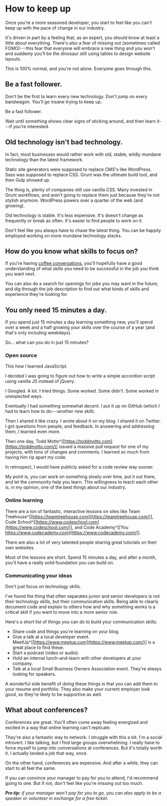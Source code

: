 
# How to keep up

Once you're a more seasoned developer, you start to feel like you can't keep up with the pace of change in our industry.

It's driven in part by a feeling that, as an expert, you should know at least a little about everything. There's also a fear of missing out (sometimes called FOMO)---this fear that everyone will embrace a new thing and you won't and suddenly you'll be the dinosaur still using tables to design website layouts.

This is 100% normal, and you're not alone. Everyone goes through this.

## Be a fast follower.

Don't be the first to learn every new technology. Don't jump on every bandwagon. You'll go insane trying to keep up.

Be a fast follower.

Wait until something shows clear signs of sticking around, and then learn it---if you're interested.

## Old technology isn't bad technology.

In fact, most businesses would rather work with old, stable, wildly mundane technology than the latest framework.

Static site generators were supposed to replace CMS's like WordPress. Sass was supposed to replace CSS. Grunt was the ultimate build tool, and then Gulp showed up.

The thing is, plenty of companies still use vanilla CSS. Many invested in Grunt workflows, and aren't going to replace them just because they're not stylish anymore. WordPress powers over a quarter of the web (and growing).

Old technology is stable. It's less expensive. It's doesn't change as frequently or break as often. It's easier to find people to work on it.

Don't feel like you always have to chase the latest thing. You can be happily employed working on more mundane technology stacks.

## How do you know what skills to focus on?

If you're having [coffee conversations](#how-to-figure-out-what-to-do-next), you'll hopefully have a good understanding of what skills you need to be successful in the job you think you want next.

You can also do a search for openings for jobs you may want in the future, and dig through the job description to find out what kinds of skills and experience they're looking for.

## You only need 15 minutes a day.

If you spend just 15 minutes a day learning something new, you'll spend over a week and a half growing your skills over the course of a year (and that's only including weekdays).

So... what can you do in just 15 minutes?

### Open source

This how I learned JavaScript.

I decided I was going to figure out how to write a simple accordion script using vanilla JS instead of jQuery.

I Googled. A lot. I tried things. Some worked. Some didn't. Some worked in unexpected ways.

Eventually I had something somewhat decent. I put it up on GitHub (which I had to learn how to do---another new skill).

Then I shared it like crazy. I wrote about it on my blog. I shared it on Twitter. I got questions from people, and feedback. In answering and addressing them, I learned even more.

Then one day, Todd Motto^[[https://toddmotto.com](https://toddmotto.com/)] issued a massive pull request for one of my projects, with tons of changes and comments. I learned *so* much from having him rip apart my code.

In retrospect, I would have publicly asked for a code review way sooner.

My point is, you can work on something slowly over time, put it out there, and let the community help you learn. This willingness to teach each other is, in my opinion, one of the best things about our industry.

### Online learning

There are a ton of fantastic, interactive lessons on sites like Team Treehouse^[[https://teamtreehouse.com](https://teamtreehouse.com/)], Code School^[[https://www.codeschool.com](https://www.codeschool.com/)], and Code Academy^[[You https://www.codecademy.com](https://www.codecademy.com/)].

There are also a lot of very talented people sharing great tutorials on their own websites.

Most of the lessons are short. Spend 15 minutes a day, and after a month, you'll have a really solid foundation you can build on.

### Communicating your ideas

Don't just focus on technology skills.

I've found the thing that often separates junior and senior developers is not their technology skills, but their communication skills. Being able to clearly document code and explain to others how and why something works is a critical skill if you want to move into a more senior role.

Here's a short list of things you can do to build your communication skills:

- Share code and things you're learning on your blog.
- Give a talk at a local developer event. MeetUp^[[https://www.meetup.com](https://www.meetup.com/)] is a great place to find these.
- Start a podcast (video or audio).
- Hold an internal lunch-and-learn with other developers at your company.
- Talk at a local Small Business Owners Association event. They're always looking for speakers.

A wonderful side benefit of doing these things is that you can add them to your resume and portfolio. They also make your current employer look good, so they're likely to be supportive as well.

## What about conferences?

Conferences are great. You'll often come away feeling energized and excited in a way that online learning can't replicate.

They're also a fantastic way to network. I struggle with this a bit. I'm a social introvert. I like talking, but I find large groups overwhelming. I really have to force myself to jump into conversations at conferences. But it's totally worth it. I actually landed a job that way, once.

On the other hand, conferences are expensive. And after a while, they can start to all feel the same.

If you can convince your manager to pay for you to attend, I'd recommend going to one. But if not, don't feel like you're missing out too much.

***Pro tip:*** *if your manager won't pay for you to go, you can also apply to be a speaker or volunteer in exchange for a free ticket.*